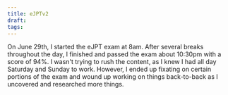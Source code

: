 ```yaml
---
title: eJPTv2
draft: 
tags:
---
```

On June 29th, I started the eJPT exam at 8am. After several breaks throughout the day, I finished and passed the exam about 10:30pm with a score of 94%. I wasn't trying to rush the content, as I knew I had all day Saturday and Sunday to work. However, I ended up fixating on certain portions of the exam and wound up working on things back-to-back as I uncovered and researched more things.


